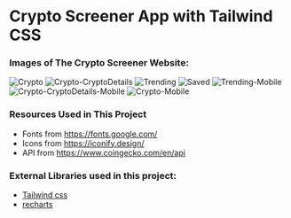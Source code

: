 # Crypto Screener App with Tailwind CSS
### Images of The Crypto Screener Website:

![Crypto](https://github.com/codebucks27/CryptoBucks-A-crypto-screener-application/blob/main/Website-Images/Crypto.png)
![Crypto-CryptoDetails](https://github.com/codebucks27/CryptoBucks-A-crypto-screener-application/blob/main/Website-Images/Crypto-CryptoDetails.png)
![Trending](https://github.com/codebucks27/CryptoBucks-A-crypto-screener-application/blob/main/Website-Images/Trending.png)
![Saved](https://github.com/codebucks27/CryptoBucks-A-crypto-screener-application/blob/main/Website-Images/Saved.png)
![Trending-Mobile](https://github.com/codebucks27/CryptoBucks-A-crypto-screener-application/blob/main/Website-Images/Trending-Mobile.png)
![Crypto-CryptoDetails-Mobile](https://github.com/codebucks27/CryptoBucks-A-crypto-screener-application/blob/main/Website-Images/Crypto-CryptoDetails-Mobile.png)
![Crypto-Mobile](https://github.com/codebucks27/CryptoBucks-A-crypto-screener-application/blob/main/Website-Images/Crypto-Mobile.png)

### Resources Used in This Project

- Fonts from https://fonts.google.com/ <br />
- Icons from https://iconify.design/ <br />
- API from https://www.coingecko.com/en/api <br />

### External Libraries used in this project:

- [Tailwind css](https://tailwindcss.com/) <br />
- [recharts](https://recharts.org/en-US/) <br />



